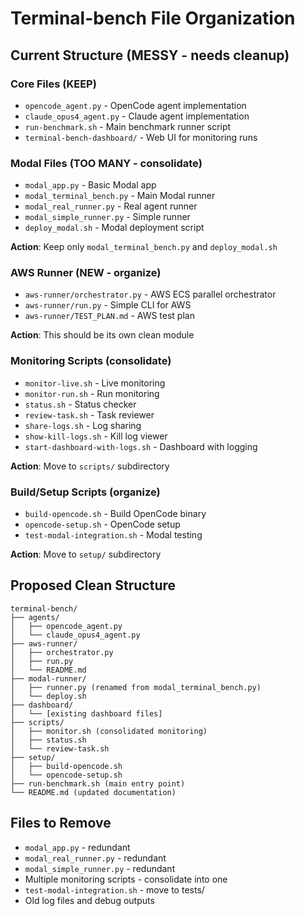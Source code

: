 # Terminal-bench File Organization

## Current Structure (MESSY - needs cleanup)

### Core Files (KEEP)
- `opencode_agent.py` - OpenCode agent implementation
- `claude_opus4_agent.py` - Claude agent implementation  
- `run-benchmark.sh` - Main benchmark runner script
- `terminal-bench-dashboard/` - Web UI for monitoring runs

### Modal Files (TOO MANY - consolidate)
- `modal_app.py` - Basic Modal app
- `modal_terminal_bench.py` - Main Modal runner
- `modal_real_runner.py` - Real agent runner
- `modal_simple_runner.py` - Simple runner
- `deploy_modal.sh` - Modal deployment script

**Action**: Keep only `modal_terminal_bench.py` and `deploy_modal.sh`

### AWS Runner (NEW - organize)
- `aws-runner/orchestrator.py` - AWS ECS parallel orchestrator
- `aws-runner/run.py` - Simple CLI for AWS
- `aws-runner/TEST_PLAN.md` - AWS test plan

**Action**: This should be its own clean module

### Monitoring Scripts (consolidate)
- `monitor-live.sh` - Live monitoring
- `monitor-run.sh` - Run monitoring  
- `status.sh` - Status checker
- `review-task.sh` - Task reviewer
- `share-logs.sh` - Log sharing
- `show-kill-logs.sh` - Kill log viewer
- `start-dashboard-with-logs.sh` - Dashboard with logging

**Action**: Move to `scripts/` subdirectory

### Build/Setup Scripts (organize)
- `build-opencode.sh` - Build OpenCode binary
- `opencode-setup.sh` - OpenCode setup
- `test-modal-integration.sh` - Modal testing

**Action**: Move to `setup/` subdirectory

## Proposed Clean Structure

```
terminal-bench/
├── agents/
│   ├── opencode_agent.py
│   └── claude_opus4_agent.py
├── aws-runner/
│   ├── orchestrator.py
│   ├── run.py
│   └── README.md
├── modal-runner/
│   ├── runner.py (renamed from modal_terminal_bench.py)
│   └── deploy.sh
├── dashboard/
│   └── [existing dashboard files]
├── scripts/
│   ├── monitor.sh (consolidated monitoring)
│   ├── status.sh
│   └── review-task.sh
├── setup/
│   ├── build-opencode.sh
│   └── opencode-setup.sh
├── run-benchmark.sh (main entry point)
└── README.md (updated documentation)
```

## Files to Remove
- `modal_app.py` - redundant
- `modal_real_runner.py` - redundant
- `modal_simple_runner.py` - redundant
- Multiple monitoring scripts - consolidate into one
- `test-modal-integration.sh` - move to tests/
- Old log files and debug outputs